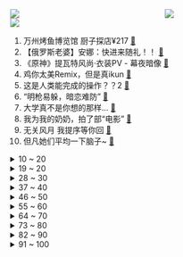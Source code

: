 <div >
	<a style="float:left;width:55%;" href = "https://github.com/anuraghazra/github-readme-stats">
	 <img src = "https://github-readme-stats.vercel.app/api?username=iuuuuuaena&theme=buefy&show_icons=true"/>
	</a>
	<a  style="float:right;width:45%" href = "https://github.com/anuraghazra/github-readme-stats">
	 <img  src="https://github-readme-stats.vercel.app/api/top-langs/?username=anuraghazra&layout=compact"/>
	</a>
	</div>

[![](https://img.shields.io/badge/jxd-@jxdgogogo.xyz-yellowgreen.svg)](https://www.jxdgogogo.xyz)<br>
1. 万州烤鱼博览馆   厨子探店¥217 [:link:](//www.bilibili.com/video/BV1x94y1R7uP) <br>
2. 【俄罗斯老婆】安娜：快进来随礼！！ [:link:](//www.bilibili.com/video/BV1sY4y1E7qP) <br>
3. 《原神》提瓦特风尚·衣装PV - 幕夜暗像 [:link:](//www.bilibili.com/video/BV1rt4y1t7HC) <br>
4. 鸡你太美Remix，但是真ikun [:link:](//www.bilibili.com/video/BV1s34y1p763) <br>
5. 这是人类能完成的操作？？2 [:link:](//www.bilibili.com/video/BV1PL4y1A7wb) <br>
6. “明枪易躲，暗恋难防” [:link:](//www.bilibili.com/video/BV17B4y1i7YF) <br>
7. 大学真不是你想的那样... [:link:](//www.bilibili.com/video/BV1yZ4y1a7vg) <br>
8. 我为我的奶奶，拍了部“电影” [:link:](//www.bilibili.com/video/BV13Y4y1n76t) <br>
9. 无关风月 我提序等你回 [:link:](//www.bilibili.com/video/BV1sY4y1E7Nq) <br>
10. 但凡她们平均一下脑子~ [:link:](//www.bilibili.com/video/BV1Qa411p7Ao) <br>
<details>
<summary>10 ~ 20</summary>

11. 雪莲负责人：雪莲5毛一包13年未涨价，“赚不到很多钱 更多是情怀” [:link:](//www.bilibili.com/video/BV1mt4y1t7fZ) <br>
12. 玫瑰花被摘了 你要怪摘花的人 而不是怪花开的艳 [:link:](//www.bilibili.com/video/BV14L4y1w7S2) <br>
13. 七月首跳｜新操《水手怕水》 [:link:](//www.bilibili.com/video/BV1NW4y167a1) <br>
14. 【迪卢克皮肤】我宣布，这个待机动作值回票价 [:link:](//www.bilibili.com/video/BV1Xv4y1T7aT) <br>
15. 皇 城 P K ！【MC暮色森林#5】 [:link:](//www.bilibili.com/video/BV1wa411p7uN) <br>
16. 雕坏上百张纸，挑战照片级纸雕 [:link:](//www.bilibili.com/video/BV1BU4y1Q78H) <br>
17. 超平坦世界+惊变100天【大结局】活下去！ [:link:](//www.bilibili.com/video/BV1VW4y1U7d9) <br>
18. 我用高中心态读了两年大学才明白的事情… [:link:](//www.bilibili.com/video/BV1Qf4y1o7qB) <br>
19. 新婚半年，老公整晚打游戏不来睡觉，咋整啊 [:link:](//www.bilibili.com/video/BV1Rr4y1M7R3) <br>
</details>
<details>
<summary>19 ~ 20</summary>

20. 45元2斤蓝莓，烤鸡烧肉铺在松针上，云南的菜市场也太好逛了！ [:link:](//www.bilibili.com/video/BV16G411x78S) <br>
21. 【ipad古筝】无关风月 我题序等你回 [:link:](//www.bilibili.com/video/BV1uL4y1A7M9) <br>
22. 我不是来求助的，我是来反击的 [:link:](//www.bilibili.com/video/BV1x34y1p7Wm) <br>
23. 销冠是如何让不想买东西的人回心转意的，也许是从你进门的那一刻起！！ [:link:](//www.bilibili.com/video/BV19W4y1z7Tt) <br>
24. 雪糕刺客再也不能背刺大家了？ [:link:](//www.bilibili.com/video/BV1kU4y1S7rs) <br>
25. 祝你们早日找到自己的病友 [:link:](//www.bilibili.com/video/BV1Yv4y1T79G) <br>
26. 【  青春也好，当下最好  】 [:link:](//www.bilibili.com/video/BV1xa411X7Xr) <br>
27. 【Minecraft】世界首个纯红石神经网络！真正的红石人工智能(中文/English)(4K) [:link:](//www.bilibili.com/video/BV1yv4y1u7ZX) <br>
28. 我的梦想，价值两元 [:link:](//www.bilibili.com/video/BV1Mr4y1u7W8) <br>
</details>
<details>
<summary>28 ~ 30</summary>

29. 演员的蛋生（3） [:link:](//www.bilibili.com/video/BV1fZ4y1e7w6) <br>
30. 现在的古风歌曲真是让人掘地三尺五体投地 [:link:](//www.bilibili.com/video/BV1vL4y1w7JU) <br>
31. 广告，但是打码丨高清变装合集 [:link:](//www.bilibili.com/video/BV1eU4y1S7a7) <br>
32. 98斤的巨大龙趸，帅小伙一顿操作猛如虎，出锅后香的不行 [:link:](//www.bilibili.com/video/BV1dr4y1M7nh) <br>
33. 网易云看后不再网抑云 [:link:](//www.bilibili.com/video/BV1GT41137en) <br>
34. 我被美国斯坦福大学，食堂录取了！！美国大学自助餐吃什么？ [:link:](//www.bilibili.com/video/BV1UU4y1S7Xb) <br>
35. 【STN快报第六季36】卡拉什尼科夫，新时代刺客的导师 [:link:](//www.bilibili.com/video/BV1Ca411X7LA) <br>
36. 鸟中屠夫，撸串王者！ [:link:](//www.bilibili.com/video/BV1iG411x7d7) <br>
37. 当兰陵王隐身进人堆开了个弱化 [:link:](//www.bilibili.com/video/BV1iU4y1S7hE) <br>
</details>
<details>
<summary>37 ~ 40</summary>

38. 童年雪糕，但是拟人 [:link:](//www.bilibili.com/video/BV1CU4y1Q7CR) <br>
39. 【闲聊】《裹脚布》大结局，我血亏18块 [:link:](//www.bilibili.com/video/BV1HB4y1H71g) <br>
40. 一位温柔刺客 [:link:](//www.bilibili.com/video/BV1uN4y1g7xz) <br>
41. 像素级复刻鸡你太美（纯享版）还原神作！ [:link:](//www.bilibili.com/video/BV1Ur4y1g7WH) <br>
42. 【原神】⚡⚡2.8  版  本  玩  家  现  状⚡⚡ [:link:](//www.bilibili.com/video/BV1bN4y1g7UV) <br>
43. 一个桃子100块？美食博主：那是成本！ [:link:](//www.bilibili.com/video/BV1Da411X7jS) <br>
44. up主，你的脸疼吗？2022年4月新番完结吐槽大总结！【泛式】 [:link:](//www.bilibili.com/video/BV1PB4y1i7KA) <br>
45. 张镇辉台球正经教学【6个不太建议使用的技巧】14.0版本 [:link:](//www.bilibili.com/video/BV1rU4y1S7U4) <br>
46. 我妈叫我拍这个 [:link:](//www.bilibili.com/video/BV1av4y1T7eZ) <br>
</details>
<details>
<summary>46 ~ 50</summary>

47. 对小学生来说有点幼稚 对我刚刚好 [:link:](//www.bilibili.com/video/BV1pf4y1Z7Vj) <br>
48. 雪  王  找  茬  ，但遇到了刺客！ [:link:](//www.bilibili.com/video/BV12a411H7Um) <br>
49. 开心的农民工 [:link:](//www.bilibili.com/video/BV16t4y1871x) <br>
50. 语 气 词 [:link:](//www.bilibili.com/video/BV1Nr4y1u786) <br>
51. 香菜果冻？ [:link:](//www.bilibili.com/video/BV1SB4y1W7Ev) <br>
52. 实测“钟薛高”加热31℃室温，真能1小时不化？ [:link:](//www.bilibili.com/video/BV16G411x7n2) <br>
53. 还守着Chrome？6分钟让你爱上Edge浏览器 [:link:](//www.bilibili.com/video/BV1wa411s7oX) <br>
54. 我绵良绵影只想过平静的生活（jojo不灭钻石op还原） [:link:](//www.bilibili.com/video/BV18t4y1t7J9) <br>
55. 【贝爷生活】一个（伪）爱用物分享 [:link:](//www.bilibili.com/video/BV1pS4y1p7bU) <br>
</details>
<details>
<summary>55 ~ 60</summary>

56. 帅小伙为了环保，花重金买台太阳能灶，以后做饭都不用火了？ [:link:](//www.bilibili.com/video/BV18a411H7HF) <br>
57. 红皇后卡点仿妆，她其实挺可爱的 [:link:](//www.bilibili.com/video/BV1Da411H74M) <br>
58. 做了两年的up主，终于拥有了梦想中的工作室！ [:link:](//www.bilibili.com/video/BV1FT411G7x3) <br>
59. 24岁，从没用过新手机。消费主义在我这踢到了铁板…… [:link:](//www.bilibili.com/video/BV1vY4y1E74Y) <br>
60. 备婚抠搜指南3.0｜终于试到了好吃不贵的结婚喜糖～ [:link:](//www.bilibili.com/video/BV1PU4y1X7FU) <br>
61. 人民日报记者和帅农鸟哥一起吃瓜墙绘，听说郭站长也想来？【体验新农人】 [:link:](//www.bilibili.com/video/BV1ya411H7Vx) <br>
62. 《明日方舟》EP - Magic Theorem [:link:](//www.bilibili.com/video/BV1YU4y1S7D1) <br>
63. 【时代少年团】《小炸的暑假生活》07.练习室小剧场 [:link:](//www.bilibili.com/video/BV1RY4y1n7Nd) <br>
64. 6年up主第7次搬家，我是时候离开啦！ [:link:](//www.bilibili.com/video/BV1bT411u7gQ) <br>
</details>
<details>
<summary>64 ~ 70</summary>

65. [间谍过家家自制MV完整版]普通动画人挑战霸权社！DOGE [:link:](//www.bilibili.com/video/BV1nY411K7iH) <br>
66. 宝我今天签协议了什么协议？对你的一心一意 [:link:](//www.bilibili.com/video/BV1VN4y1g7a4) <br>
67. 【B站入驻自我介绍】Bao的Vtuber一问一答自我介绍!【Bao Vtuber】 [:link:](//www.bilibili.com/video/BV19Y4y1n7ac) <br>
68. 人生第一次捡到猫，真的好小一只，作为一个铲屎官，实在不忍心袖手旁观不管它 [:link:](//www.bilibili.com/video/BV1K341137zd) <br>
69. “中国共产党说话是算数的！” [:link:](//www.bilibili.com/video/BV19W4y1z7oD) <br>
70. 为什么打穿地壳一定要在海底？【汪品先院士】 [:link:](//www.bilibili.com/video/BV113411w7Hn) <br>
71. 偷狗火到国外，嘎子成鬼畜顶流，本人回应彰显格局！ [:link:](//www.bilibili.com/video/BV1La411X77W) <br>
72. 东三省的差异到底在哪？？ [:link:](//www.bilibili.com/video/BV1CB4y1W7nD) <br>
73. 这次洗澡过后，我丢掉了自己作为成年人的体面 [:link:](//www.bilibili.com/video/BV1nW4y1U749) <br>
</details>
<details>
<summary>73 ~ 80</summary>

74. 莉⚡你⚡太⚡美⚡ [:link:](//www.bilibili.com/video/BV1VN4y1g7xG) <br>
75. 【原神】摆 拍 狂 魔 17 [:link:](//www.bilibili.com/video/BV1kW4y1z7k5) <br>
76. 《五毒》傣族 [:link:](//www.bilibili.com/video/BV1kW4y1z7Ds) <br>
77. 《寻找田春山》 [:link:](//www.bilibili.com/video/BV1UZ4y1e7Mk) <br>
78. 【真人特效】仙侠剧都不敢这么拍！ [:link:](//www.bilibili.com/video/BV18N4y1g7Wq) <br>
79. 哪两句诗毫不相干，但拼在一起却天衣无缝？ [:link:](//www.bilibili.com/video/BV17W4y1U7iK) <br>
80. 懒人版四果汤 [:link:](//www.bilibili.com/video/BV1L94y1R7Xj) <br>
81. 31℃室温一小时不化 这雪糕能吃吗？ [:link:](//www.bilibili.com/video/BV1dT411u78V) <br>
82. 【白嫖失败】三分钟带你领略中国刀的魅力！ [:link:](//www.bilibili.com/video/BV1734y1p7Rh) <br>
</details>
<details>
<summary>82 ~ 90</summary>

83. 这小狗它说：~~~ [:link:](//www.bilibili.com/video/BV1Ha411X7no) <br>
84. 这辈子再也不想贪污桥款了！！！ [:link:](//www.bilibili.com/video/BV1oU4y1S7ex) <br>
85. 苦 力 怕 神 殿 [:link:](//www.bilibili.com/video/BV1Xt4y187iR) <br>
86. 【4K60FPS】周杰伦、五月天《龙卷风》梦幻联动现场！这是我的青春！ [:link:](//www.bilibili.com/video/BV1N3411A74X) <br>
87. 原神：只有老玩家才能打开的，6个奇怪宝箱！ [:link:](//www.bilibili.com/video/BV1SY4y1n7K7) <br>
88. 好开心能参加幼儿园小朋友的毕业典礼！还能和100多个小朋友成功对上暗号！真是嘎嘎有排面！ [:link:](//www.bilibili.com/video/BV1bN4y1g7dV) <br>
89. 嘎子：看好了！小夫是这样用的才对！ [:link:](//www.bilibili.com/video/BV1vU4y1S7ds) <br>
90. 画风突变！宋江：用魔法打败魔法！《水浒传》P28 [:link:](//www.bilibili.com/video/BV1y34y1p7j7) <br>
91. 嘻→嘻↑嘻→嘻→嘻↑嘻→嘻↑ [:link:](//www.bilibili.com/video/BV1mr4y1M7uh) <br>
</details>
<details>
<summary>91 ~ 100</summary>

92. 谁能拒绝在越来越热的夏天，来一杯快乐无限的冰红茶！酸甜爽口，冰冰凉凉！喝一口透心凉，比买的还要好喝！夏日必喝冷饮，我投冰红茶！ [:link:](//www.bilibili.com/video/BV1vU4y1Q7bi) <br>
93. 在？我帮你要到杰伦的签名专辑了！ [:link:](//www.bilibili.com/video/BV1734y1s7sC) <br>
94. 《爽！》 [:link:](//www.bilibili.com/video/BV1MB4y1i7Et) <br>
95. 万字解析：今天的游戏技术究竟发展到了什么程度？ [:link:](//www.bilibili.com/video/BV1HB4y1W7pC) <br>
96. 暑假第一天的你！！！ [:link:](//www.bilibili.com/video/BV1X3411w7w9) <br>
97. 我把工作室的透光墙改造成了游戏机屏幕 [:link:](//www.bilibili.com/video/BV1PZ4y1v7Gj) <br>
98. 你热不热？我不热 我里面有空调 【恶作剧挑战103】 [:link:](//www.bilibili.com/video/BV19B4y1v7g9) <br>
99. 【大肚腩+高内脏脂肪】用整个七月份告别大肚子|高效去除腰腹赘肉|全程站立无跑跳|大体重友好 [:link:](//www.bilibili.com/video/BV1x34y1p76z) <br>
100. 县 长 来 了 [:link:](//www.bilibili.com/video/BV1Q94y19746) <br>
</details>
